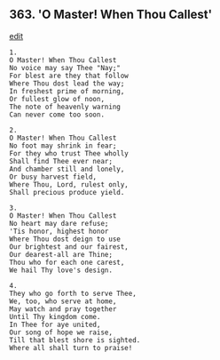 
## 363.  'O Master! When Thou Callest'
[edit](https://docs.google.com/document/d/1EYDsYnDlC8uwXT0dNjkW-vCSfDuRSvSy/edit?mode=html)



    1.
    O Master! When Thou Callest 
    No voice may say Thee "Nay;" 
    For blest are they that follow 
    Where Thou dost lead the way; 
    In freshest prime of morning, 
    Or fullest glow of noon, 
    The note of heavenly warning 
    Can never come too soon. 

    2.
    O Master! When Thou Callest 
    No foot may shrink in fear; 
    For they who trust Thee wholly 
    Shall find Thee ever near; 
    And chamber still and lonely, 
    Or busy harvest field, 
    Where Thou, Lord, rulest only, 
    Shall precious produce yield. 

    3.
    O Master! When Thou Callest 
    No heart may dare refuse; 
    'Tis honor, highest honor 
    Where Thou dost deign to use 
    Our brightest and our fairest, 
    Our dearest-all are Thine; 
    Thou who for each one carest, 
    We hail Thy love's design. 

    4.
    They who go forth to serve Thee, 
    We, too, who serve at home, 
    May watch and pray together 
    Until Thy kingdom come. 
    In Thee for aye united, 
    Our song of hope we raise, 
    Till that blest shore is sighted. 
    Where all shall turn to praise!
